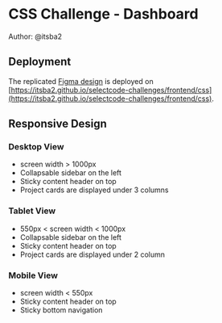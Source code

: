 # CSS Challenge - Dashboard

Author: @itsba2

## Deployment

The replicated [Figma design](https://www.figma.com/proto/p0DenCZpXVWBwL2ESQ4TVR/Challenge?type=design&node-id=1-2&t=uIqLbaCMsTCndc5P-1&scaling=contain&page-id=0%3A1) is deployed on [https://itsba2.github.io/selectcode-challenges/frontend/css](https://itsba2.github.io/selectcode-challenges/frontend/css).

## Responsive Design

### Desktop View

- screen width > 1000px
- Collapsable sidebar on the left
- Sticky content header on top
- Project cards are displayed under 3 columns


### Tablet View
- 550px < screen width < 1000px
- Collapsable sidebar on the left
- Sticky content header on top
- Project cards are displayed under 2 column

### Mobile View
- screen width < 550px
- Sticky content header on top
- Sticky bottom navigation
